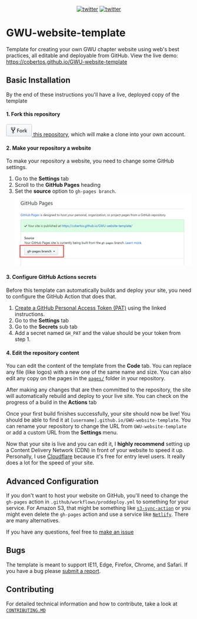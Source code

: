 <p align="center">
    <a href="https://twitter.com/cobertos" target="_blank"><img alt="twitter" src="https://img.shields.io/badge/twitter-%40cobertos-0084b4.svg"></a>
    <a href="https://cobertos.com" target="_blank"><img alt="twitter" src="https://img.shields.io/badge/website-cobertos.com-888888.svg"></a>
</p>

# GWU-website-template

Template for creating your own GWU chapter website using web's best practices, all editable and deployable from GitHub. View the live demo: https://cobertos.github.io/GWU-website-template

## Basic Installation

By the end of these instructions you'll have a live, deployed copy of the template

#### 1. Fork this repository
[![Fork](media/fork.jpg) this repository](https://github.com/Cobertos/GWU-website-template/fork), which will make a clone into your own account.

#### 2. Make your repository a website
To make your repository a website, you need to change some GitHub settings.

1. Go to the **Settings** tab
2. Scroll to the **GitHub Pages** heading
3. Set the **source** option to `gh-pages branch`.
![GitHub Pages Settings Section](media/settings-gh-pages.jpg)

#### 3. Configure GitHub Actions secrets
Before this template can automatically builds and deploy your site, you need to configure the GitHub Action that does that.

1. [Create a GitHub Personal Access Token (PAT)](https://help.github.com/en/github/authenticating-to-github/creating-a-personal-access-token-for-the-command-line#creating-a-token) using the linked instructions.
2. Go to the **Settings** tab
3. Go to the **Secrets** sub tab
4. Add a secret named `GH_PAT` and the value should be your token from step 1.

#### 4. Edit the repository content
You can edit the content of the template from the **Code** tab. You can replace any file (like logos) with a new one of the same name and size. You can also edit any copy on the pages in the [`pages/`](https://github.com/Cobertos/GWU-website-template/tree/master/pages) folder in your repository.

After making any changes that are then committed to the repository, the site will automatically rebuild and deploy to your live site. You can check on the progress of a build in the **Actions** tab

Once your first build finishes successfully, your site should now be live! You should be able to find it at `[username].github.io/GWU-website-template`. You can rename your repository to change the URL from `GWU-website-template` or add a custom URL from the **Settings** menu.

Now that your site is live and you can edit it, I **highly recommend** setting up a Content Delivery Network (CDN) in front of your website to speed it up. Personally, I use [Cloudflare](https://cloudflare.com) because it's free for entry level users. It really does a lot for the speed of your site.

## Advanced Configuration

If you don't want to host your website on GitHub, you'll need to change the `gh-pages` action in `.github/workflows/proddeploy.yml` to something for your service. For Amazon S3, that might be something like [`s3-sync-action`](https://github.com/jakejarvis/s3-sync-action) or you might even delete the `gh-pages` action and use a service like [`Netlify`](https://www.netlify.com/). There are many alternatives.

If you have any questions, feel free to [make an issue](https://github.com/Cobertos/GWU-website-template/issues/new?labels=question)

## Bugs

The template is meant to support IE11, Edge, Firefox, Chrome, and Safari. If you have a bug please [submit a report](https://github.com/Cobertos/GWU-website-template/issues/new?labels=bug).

## Contributing

For detailed technical information and how to contribute, take a look at [`CONTRIBUTING.MD`](CONTRIBUTING.MD)
